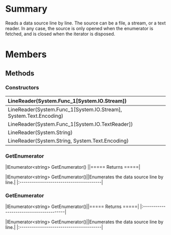 # Summary #
Reads a data source line by line. The source can be a file, a stream, or a text reader. In any case, the source is only opened when the enumerator is fetched, and is closed when the iterator is disposed.

# Members #
## Methods ##
### Constructors ###
|LineReader(System.Func\_1[System.IO.Stream])|
|:-------------------------------------------|
|LineReader(System.Func\_1[System.IO.Stream], System.Text.Encoding)|
|LineReader(System.Func\_1[System.IO.TextReader])|
|LineReader(System.String)                   |
|LineReader(System.String, System.Text.Encoding)|
### GetEnumerator ###
|IEnumerator&lt;string&gt; GetEnumerator()   ||===== Returns =====|


|IEnumerator&lt;string&gt; GetEnumerator()||Enumerates the data source line by line.|
|:----------------------------------------|

### GetEnumerator ###
|IEnumerator&lt;string&gt; GetEnumerator()||===== Returns =====|
|:----------------------------------------|


|IEnumerator&lt;string&gt; GetEnumerator()||Enumerates the data source line by line.|
|:----------------------------------------|
